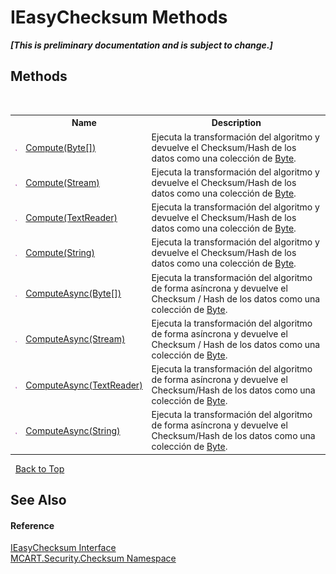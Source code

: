 # IEasyChecksum Methods
 _**\[This is preliminary documentation and is subject to change.\]**_


## Methods
&nbsp;<table><tr><th></th><th>Name</th><th>Description</th></tr><tr><td>![Public method](media/pubmethod.gif "Public method")</td><td><a href="2e59dd9f-1495-eb36-409b-a826a817d867">Compute(Byte[])</a></td><td>
Ejecuta la transformación del algoritmo y devuelve el Checksum/Hash de los datos como una colección de <a href="http://msdn2.microsoft.com/es-es/library/yyb1w04y" target="_blank">Byte</a>.</td></tr><tr><td>![Public method](media/pubmethod.gif "Public method")</td><td><a href="ab6aa3ea-c542-2839-1937-2b47de1b4d7d">Compute(Stream)</a></td><td>
Ejecuta la transformación del algoritmo y devuelve el Checksum/Hash de los datos como una colección de <a href="http://msdn2.microsoft.com/es-es/library/yyb1w04y" target="_blank">Byte</a>.</td></tr><tr><td>![Public method](media/pubmethod.gif "Public method")</td><td><a href="c326d2ab-30f7-5730-d2e8-02ab20149a8d">Compute(TextReader)</a></td><td>
Ejecuta la transformación del algoritmo y devuelve el Checksum/Hash de los datos como una colección de <a href="http://msdn2.microsoft.com/es-es/library/yyb1w04y" target="_blank">Byte</a>.</td></tr><tr><td>![Public method](media/pubmethod.gif "Public method")</td><td><a href="5a323f63-0715-8109-6270-441bff8ccf65">Compute(String)</a></td><td>
Ejecuta la transformación del algoritmo y devuelve el Checksum/Hash de los datos como una colección de <a href="http://msdn2.microsoft.com/es-es/library/yyb1w04y" target="_blank">Byte</a>.</td></tr><tr><td>![Public method](media/pubmethod.gif "Public method")</td><td><a href="4853d13c-4a12-c29a-9b6a-82bde2127eee">ComputeAsync(Byte[])</a></td><td>
Ejecuta la transformación del algoritmo de forma asíncrona y devuelve el Checksum / Hash de los datos como una colección de <a href="http://msdn2.microsoft.com/es-es/library/yyb1w04y" target="_blank">Byte</a>.</td></tr><tr><td>![Public method](media/pubmethod.gif "Public method")</td><td><a href="4c436a23-b26c-eed6-fdbd-f122c0f25cfd">ComputeAsync(Stream)</a></td><td>
Ejecuta la transformación del algoritmo de forma asíncrona y devuelve el Checksum / Hash de los datos como una colección de <a href="http://msdn2.microsoft.com/es-es/library/yyb1w04y" target="_blank">Byte</a>.</td></tr><tr><td>![Public method](media/pubmethod.gif "Public method")</td><td><a href="734265de-8ab5-9898-1718-6688123b2db0">ComputeAsync(TextReader)</a></td><td>
Ejecuta la transformación del algoritmo de forma asíncrona y devuelve el Checksum/Hash de los datos como una colección de <a href="http://msdn2.microsoft.com/es-es/library/yyb1w04y" target="_blank">Byte</a>.</td></tr><tr><td>![Public method](media/pubmethod.gif "Public method")</td><td><a href="638109f5-52c4-dd22-7603-6672d906795c">ComputeAsync(String)</a></td><td>
Ejecuta la transformación del algoritmo de forma asíncrona y devuelve el Checksum/Hash de los datos como una colección de <a href="http://msdn2.microsoft.com/es-es/library/yyb1w04y" target="_blank">Byte</a>.</td></tr></table>&nbsp;
<a href="#ieasychecksum-methods">Back to Top</a>

## See Also


#### Reference
<a href="91f7d2c9-3f1a-2c86-2521-c04ece8a3e0b">IEasyChecksum Interface</a><br /><a href="60810d21-7cbc-628a-0d69-05538adbf155">MCART.Security.Checksum Namespace</a><br />